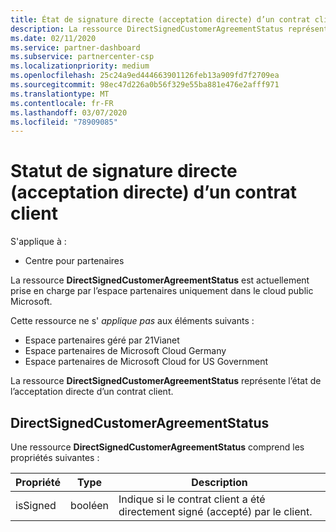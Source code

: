 ```yaml
---
title: État de signature directe (acceptation directe) d’un contrat client.
description: La ressource DirectSignedCustomerAgreementStatus représente l’état de la signature directe (acceptation directe) d’un contrat client.
ms.date: 02/11/2020
ms.service: partner-dashboard
ms.subservice: partnercenter-csp
ms.localizationpriority: medium
ms.openlocfilehash: 25c24a9ed444663901126feb13a909fd7f2709ea
ms.sourcegitcommit: 98ec47d226a0b56f329e55ba881e476e2afff971
ms.translationtype: MT
ms.contentlocale: fr-FR
ms.lasthandoff: 03/07/2020
ms.locfileid: "78909085"
---
```

# <a name="direct-signing-direct-acceptance-status-of-a-customer-agreement"></a>Statut de signature directe (acceptation directe) d’un contrat client

S'applique à :

- Centre pour partenaires

La ressource **DirectSignedCustomerAgreementStatus** est actuellement prise en charge par l’espace partenaires uniquement dans le cloud public Microsoft.

Cette ressource ne s' *applique pas* aux éléments suivants :

- Espace partenaires géré par 21Vianet
- Espace partenaires de Microsoft Cloud Germany
- Espace partenaires de Microsoft Cloud for US Government

La ressource **DirectSignedCustomerAgreementStatus** représente l’état de l’acceptation directe d’un contrat client.

## <a name="directsignedcustomeragreementstatus"></a>DirectSignedCustomerAgreementStatus

Une ressource **DirectSignedCustomerAgreementStatus** comprend les propriétés suivantes :

| Propriété       | Type   | Description                                                                                               |
|----------------|--------|-----------------------------------------------------------------------------------------------------------|
| isSigned | booléen | Indique si le contrat client a été directement signé (accepté) par le client. |
